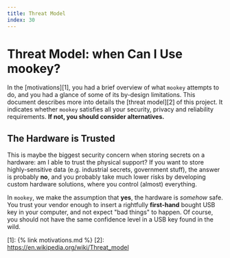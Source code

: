 ```yaml
---
title: Threat Model
index: 30
---
```


# Threat Model: when Can I Use mookey?

In the [motivations][1], you had a brief overview of what `mookey` attempts to
do, and you had a glance of some of its by-design limitations. This document
describes more into details the [threat model][2] of this project. It indicates
whether `mookey` satisfies all your security, privacy and reliability
requirements. **If not, you should consider alternatives.**

## The Hardware is Trusted

This is maybe the biggest security concern when storing secrets on a hardware:
am I able to trust the physical support? If you want to store highly-sensitive
data (e.g. industrial secrets, government stuff), the answer is probably **no**,
and you probably take much lower risks by developing custom hardware solutions,
where you control (almost) everything.

In `mookey`, we make the assumption that **yes**, the hardware is *somehow*
safe. You trust your vendor enough to insert a rightfully **first-hand** bought
USB key in your computer, and not expect "bad things" to happen. Of course, you
should not have the same confidence level in a USB key found in the wild.




[1]: {% link motivations.md %}
[2]: https://en.wikipedia.org/wiki/Threat_model
